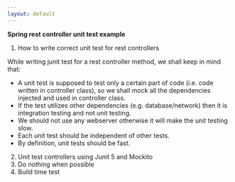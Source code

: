 ```yaml
---
layout: default
---
```


**Spring rest controller unit test example**


1. How to write correct unit test for rest controllers


 While writing junit test for a rest controller method, we shall keep in mind that:
 
 * A unit test is supposed to test only a certain part of code (i.e. code written in controller class), so we shall mock all the dependencies injected and used in controller class.
 * If the test utilizes other dependencies (e.g. database/network) then it is integration testing and not unit testing.
 * We should not use any webserver otherwise it will make the unit testing slow.
 * Each unit test should be independent of other tests.
 * By definition, unit tests should be fast.
 

2. Unit test controllers using Junit 5 and Mockito
3. Do nothing when possible
4. Build time test

